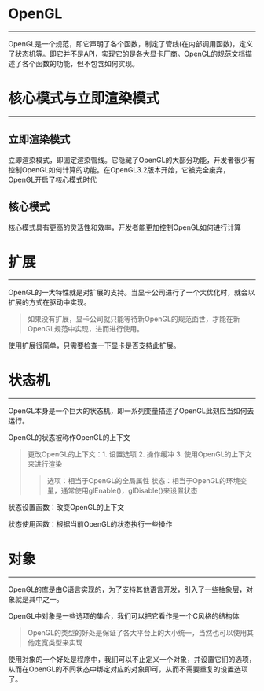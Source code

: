 # OpenGL
---

OpenGL是一个规范，即它声明了各个函数，制定了管线(在内部调用函数)，定义了状态机等。即它并不是API，实现它的是各大显卡厂商。OpenGL的规范文档描述了各个函数的功能，但不包含如何实现。

# 核心模式与立即渲染模式
---

## 立即渲染模式

立即渲染模式，即固定渲染管线。它隐藏了OpenGL的大部分功能，开发者很少有控制OpenGL如何计算的功能。在OpenGL3.2版本开始，它被完全废弃，OpenGL开启了核心模式时代

## 核心模式

核心模式具有更高的灵活性和效率，开发者能更加控制OpenGL如何进行计算

# 扩展
---

OpenGL的一大特性就是对扩展的支持。当显卡公司进行了一个大优化时，就会以扩展的方式在驱动中实现。

> 如果没有扩展，显卡公司就只能等待新OpenGL的规范面世，才能在新OpenGL规范中实现，进而进行使用。

使用扩展很简单，只需要检查一下显卡是否支持此扩展。

# 状态机
---

OpenGL本身是一个巨大的状态机，即一系列变量描述了OpenGL此刻应当如何去运行。

OpenGL的状态被称作OpenGL的上下文

> 更改OpenGL的上下文：1. 设置选项 2. 操作缓冲 3. 使用OpenGL的上下文来进行渲染
> > 选项：相当于OpenGL的全局属性
> > 状态：相当于OpenGL的环境变量，通常使用glEnable()，glDisable()来设置状态

状态设置函数：改变OpenGL的上下文

状态使用函数：根据当前OpenGL的状态执行一些操作

# 对象
---

OpenGL的库是由C语言实现的，为了支持其他语言开发，引入了一些抽象层，对象就是其中之一。

OpenGL中对象是一些选项的集合，我们可以把它看作是一个C风格的结构体

> OpenGL的类型的好处是保证了各大平台上的大小统一，当然也可以使用其他定宽类型来实现

使用对象的一个好处是程序中，我们可以不止定义一个对象，并设置它们的选项，从而在OpenGL的不同状态中绑定对应的对象即可，从而不需要重复的设置选项了。
